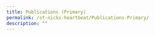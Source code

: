 ```yaml
---
title: Publications (Primary)
permalink: /st-nicks-heartbeat/Publications-Primary/
description: ""
---
```

